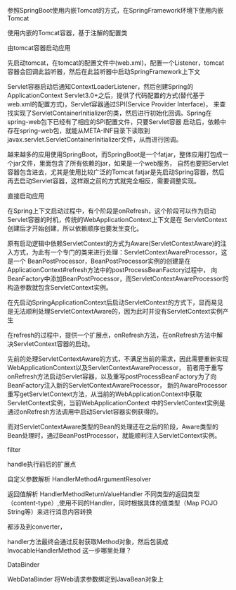 
参照SpringBoot使用内嵌Tomcat的方式，在SpringFramework环境下使用内嵌Tomcat

使用内嵌的Tomcat容器，基于注解的配置类

由tomcat容器启动应用  

先启动tomcat，在tomcat的配置文件中(web.xml)，配置一个Listener，tomcat容器会回调此监听器，然后在此监听器中启动SpringFramework上下文

Servlet容器启动后通知ContextLoaderListener，然后创建Spring的ApplicationContext
Servlet3.0+之后，提供了代码配置的方式(替代基于web.xml的配置方式)，Servlet容器通过SPI(Service Provider Interface)，
来查找实现了ServletContainerInitializer的类，然后进行初始化回调。Spring在spring-web包下已经有了相应的SPI配置文件，只要Servlet容器
启动后，依赖中存在spring-web包，就能从META-INF目录下读取到javax.servlet.ServletContainerInitializer文件，从而进行回调。

越来越多的应用使用SpringBoot，而SpringBoot是一个fatjar，整体应用打包成一个jar文件，里面包含了所有依赖的jar，如果是一个web服务，
自然也要把Servlet容器包含进去，尤其是使用比较广泛的Tomcat
fatjar是先启动Spring容器，然后再去启动Servlet容器，这样跟之前的方式就完全相反，需要调整实现。

直接启动应用

在Spring上下文启动过程中，有个阶段是onRefresh，这个阶段可以作为启动Servlet容器的时机，传统的WebApplicationContext上下文是在
ServletContext创建后才开始创建，所以依赖顺序也要发生变化。

原有启动逻辑中依赖ServletContext的方式为Aware(ServletContextAware)的注入方式，为此有一个专门的类来进行处理：ServletContextAwareProcessor，这是一个
BeanPostProcessor，BeanPostProcessor实例的创建是在ApplicationContext#refresh方法中的postProcessBeanFactory过程中，
向BeanFactory中添加BeanPostProcessor，而ServletContextAwareProcessor的构造参数就包含ServletContext实例。

在先启动SpringApplicationContext后启动ServletContext的方式下，显而易见是无法顺利处理ServletContextAware的，因为此时并没有ServletContext实例产生

在refresh的过程中，提供一个扩展点，onRefresh方法，在onRefresh方法中解决ServletContext容器的启动。

先前的处理ServletContextAware的方式，不满足当前的需求，因此需要重新实现WebApplicationContext以及ServletContextAwareProcessor，
前者用于重写onRefresh方法启动Servlet容器，以及重写postProcessBeanFactory为了向BeanFactory注入新的ServletContextAwareProcessor，
新的AwareProcessor重写getServletContext方法，从当前的WebApplicationContext中获取ServletContext实例，当前WebApplicationContext
中的ServletContext实例是通过onRefresh方法调用中启动Servlet容器实例获得的。


而对ServletContextAware类型的Bean的处理还在之后的阶段，Aware类型的Bean处理时，通过BeanPostProcessor，就能顺利注入ServletContext实例。




filter 

handle执行前后的扩展点 

自定义参数解析  HandlerMethodArgumentResolver 

返回值解析   HandlerMethodReturnValueHandler 不同类型的返回类型（content-type）,使用不同的Handler，同时根据具体的值类型（Map POJO String等）来进行消息内容转换 

都涉及到converter，


handler方法最终会通过反射获取Method对象，然后包装成 InvocableHandlerMethod  这一步哪里处理？


DataBinder

WebDataBinder 将Web请求参数绑定到JavaBean对象上 